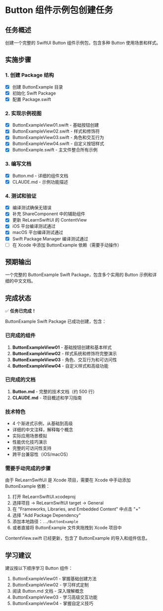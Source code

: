 # Button 组件示例包创建任务

## 任务概述

创建一个完整的 SwiftUI Button 组件示例包，包含多种 Button 使用场景和样式。

## 实施步骤

### 1. 创建 Package 结构

- [x] 创建 ButtonExample 目录
- [x] 初始化 Swift Package
- [x] 配置 Package.swift

### 2. 实现示例视图

- [x] ButtonExampleView01.swift - 基础按钮创建
- [x] ButtonExampleView02.swift - 样式和修饰符
- [x] ButtonExampleView03.swift - 角色和交互行为
- [x] ButtonExampleView04.swift - 自定义按钮样式
- [x] ButtonExample.swift - 主文件整合所有示例

### 3. 编写文档

- [x] Button.md - 详细的组件文档
- [x] CLAUDE.md - 示例功能描述

### 4. 测试和验证

- [x] 编译测试确保无错误
- [x] 补充 ShareComponent 中的辅助组件
- [x] 更新 ReLearnSwiftUI 的 ContentView
- [x] iOS 平台编译测试通过
- [x] macOS 平台编译测试通过
- [x] Swift Package Manager 编译测试通过
- [ ] 在 Xcode 中添加 ButtonExample 依赖（需要手动操作）

## 预期输出

一个完整的 ButtonExample Swift Package，包含多个实用的 Button 示例和详细的中文文档。

## 完成状态

✅ **任务已完成！**

ButtonExample Swift Package 已成功创建，包含：

### 已完成的组件

1. **ButtonExampleView01** - 基础按钮创建和基本样式
2. **ButtonExampleView02** - 样式系统和修饰符完整演示
3. **ButtonExampleView03** - 角色、交互行为和可访问性
4. **ButtonExampleView04** - 自定义样式和高级功能

### 已完成的文档

1. **Button.md** - 完整的技术文档（约 500 行）
2. **CLAUDE.md** - 项目概述和学习指南

### 技术特色

- 4 个渐进式示例，从基础到高级
- 详细的中文注释，解释每个概念
- 实际应用场景模拟
- 性能优化技巧演示
- 完整的可访问性支持
- 跨平台兼容性（iOS/macOS）

### 需要手动完成的步骤

由于 ReLearnSwiftUI 是 Xcode 项目，需要在 Xcode 中手动添加 ButtonExample 依赖：

1. 打开 ReLearnSwiftUI.xcodeproj
2. 选择项目 -> ReLearnSwiftUI target -> General
3. 在 "Frameworks, Libraries, and Embedded Content" 中点击 "+"
4. 选择 "Add Package Dependency"
5. 添加本地路径：`../ButtonExample`
6. 或者直接将 ButtonExample 文件夹拖拽到 Xcode 项目中

ContentView.swift 已经更新，包含了 ButtonExample 的导入和组件信息。

## 学习建议

建议按以下顺序学习 Button 组件：

1. ButtonExampleView01 - 掌握基础创建方法
2. ButtonExampleView02 - 学习样式定制
3. 阅读 Button.md 文档 - 深入理解概念
4. ButtonExampleView03 - 学习高级交互功能
5. ButtonExampleView04 - 掌握自定义技巧
